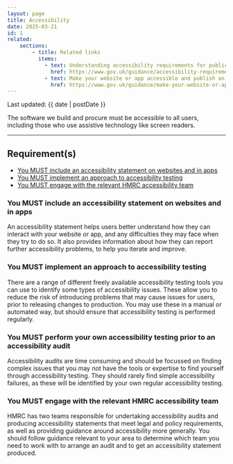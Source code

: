 ```yaml
---
layout: page
title: Accessibility
date: 2025-03-21
id: 1
related:
    sections:
        - title: Related links
          items:
            - text: Understanding accessibility requirements for public sector bodies - GOV.UK
              href: https://www.gov.uk/guidance/accessibility-requirements-for-public-sector-websites-and-apps#when-you-need-to-meet-these-regulations
            - text: Make your website or app accessible and publish an accessibility statement - GOV.UK
              href: https://www.gov.uk/guidance/make-your-website-or-app-accessible-and-publish-an-accessibility-statement
---
```


<p class="govuk-body-s">
Last updated: {{ date | postDate }}
</p>

<p class="govuk-body-l">
The software we build and procure must be accessible to all users, including those who use assistive technology like screen readers.
</p>

<hr class="govuk-section-break--l govuk-section-break--visible">

## Requirement(s)
- [You MUST include an accessibility statement on websites and in apps](#you-must-include-an-accessibility-statement-on-websites-and-in-apps)
- [You MUST implement an approach to accessibility testing](#you-must-implement-an-approach-to-accessibility-testing)
- [You MUST engage with the relevant HMRC accessibility team](#you-must-engage-with-the-relevant-hmrc-accessibility-team)

### You MUST include an accessibility statement on websites and in apps

An accessibility statement helps users better understand how they can interact with your website or app, and any difficulties they may face when they try to do so. It also provides information about how they can report further accessibility problems, to help you iterate and improve.

### You MUST implement an approach to accessibility testing

There are a range of different freely available accessibility testing tools you can use to identify some types of accessibility issues. These allow you to reduce the risk of introducing problems that may cause issues for users, prior to releasing changes to production. You may use these in a manual or automated way, but should ensure that accessibility testing is performed regularly.

### You MUST perform your own accessibility testing prior to an accessibility audit

Accessibility audits are time consuming and should be focussed on finding complex issues that you may not have the tools or expertise to find yourself through accessibility testing. They should rarely find simple accessibility failures, as these will be identified by your own regular accessibility testing.

### You MUST engage with the relevant HMRC accessibility team

HMRC has two teams responsible for undertaking accessibility audits and producing accessibility statements that meet legal and policy requirements, as well as providing guidance around accessibility more generally. You should follow guidance relevant to your area to determine which team you need to work with to arrange an audit and to get an accessibility statement produced.
